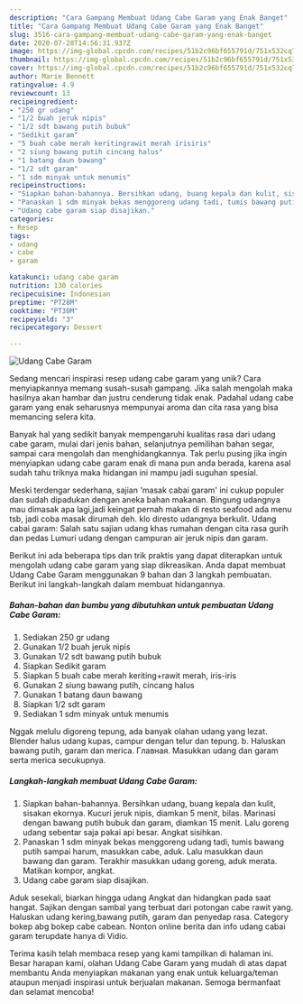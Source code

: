 ```yaml
---
description: "Cara Gampang Membuat Udang Cabe Garam yang Enak Banget"
title: "Cara Gampang Membuat Udang Cabe Garam yang Enak Banget"
slug: 3516-cara-gampang-membuat-udang-cabe-garam-yang-enak-banget
date: 2020-07-28T14:56:31.937Z
image: https://img-global.cpcdn.com/recipes/51b2c96bf655791d/751x532cq70/udang-cabe-garam-foto-resep-utama.jpg
thumbnail: https://img-global.cpcdn.com/recipes/51b2c96bf655791d/751x532cq70/udang-cabe-garam-foto-resep-utama.jpg
cover: https://img-global.cpcdn.com/recipes/51b2c96bf655791d/751x532cq70/udang-cabe-garam-foto-resep-utama.jpg
author: Marie Bennett
ratingvalue: 4.9
reviewcount: 13
recipeingredient:
- "250 gr udang"
- "1/2 buah jeruk nipis"
- "1/2 sdt bawang putih bubuk"
- "Sedikit garam"
- "5 buah cabe merah keritingrawit merah irisiris"
- "2 siung bawang putih cincang halus"
- "1 batang daun bawang"
- "1/2 sdt garam"
- "1 sdm minyak untuk menumis"
recipeinstructions:
- "Siapkan bahan-bahannya. Bersihkan udang, buang kepala dan kulit, sisakan ekornya. Kucuri jeruk nipis, diamkan 5 menit, bilas. Marinasi dengan bawang putih bubuk dan garam, diamkan 15 menit. Lalu goreng udang sebentar saja pakai api besar. Angkat sisihkan."
- "Panaskan 1 sdm minyak bekas menggoreng udang tadi, tumis bawang putih sampai harum, masukkan cabe, aduk. Lalu masukkan daun bawang dan garam. Terakhir masukkan udang goreng, aduk merata. Matikan kompor, angkat."
- "Udang cabe garam siap disajikan."
categories:
- Resep
tags:
- udang
- cabe
- garam

katakunci: udang cabe garam 
nutrition: 130 calories
recipecuisine: Indonesian
preptime: "PT28M"
cooktime: "PT30M"
recipeyield: "3"
recipecategory: Dessert

---
```



![Udang Cabe Garam](https://img-global.cpcdn.com/recipes/51b2c96bf655791d/751x532cq70/udang-cabe-garam-foto-resep-utama.jpg)

Sedang mencari inspirasi resep udang cabe garam yang unik? Cara menyiapkannya memang susah-susah gampang. Jika salah mengolah maka hasilnya akan hambar dan justru cenderung tidak enak. Padahal udang cabe garam yang enak seharusnya mempunyai aroma dan cita rasa yang bisa memancing selera kita.

Banyak hal yang sedikit banyak mempengaruhi kualitas rasa dari udang cabe garam, mulai dari jenis bahan, selanjutnya pemilihan bahan segar, sampai cara mengolah dan menghidangkannya. Tak perlu pusing jika ingin menyiapkan udang cabe garam enak di mana pun anda berada, karena asal sudah tahu triknya maka hidangan ini mampu jadi suguhan spesial.

Meski terdengar sederhana, sajian &#39;masak cabai garam&#39; ini cukup populer dan sudah dipadukan dengan aneka bahan makanan. Bingung udangnya mau dimasak apa lagi,jadi keingat pernah makan di resto seafood ada menu tsb, jadi coba masak dirumah deh. klo diresto udangnya berkulit. Udang cabai garam: Salah satu sajian udang khas rumahan dengan cita rasa gurih dan pedas Lumuri udang dengan campuran air jeruk nipis dan garam.


Berikut ini ada beberapa tips dan trik praktis yang dapat diterapkan untuk mengolah udang cabe garam yang siap dikreasikan. Anda dapat membuat Udang Cabe Garam menggunakan 9 bahan dan 3 langkah pembuatan. Berikut ini langkah-langkah dalam membuat hidangannya.

<!--inarticleads1-->

##### Bahan-bahan dan bumbu yang dibutuhkan untuk pembuatan Udang Cabe Garam:

1. Sediakan 250 gr udang
1. Gunakan 1/2 buah jeruk nipis
1. Gunakan 1/2 sdt bawang putih bubuk
1. Siapkan Sedikit garam
1. Siapkan 5 buah cabe merah keriting+rawit merah, iris-iris
1. Gunakan 2 siung bawang putih, cincang halus
1. Gunakan 1 batang daun bawang
1. Siapkan 1/2 sdt garam
1. Sediakan 1 sdm minyak untuk menumis


Nggak melulu digoreng tepung, ada banyak olahan udang yang lezat. Blender halus udang kupas, campur dengan telur dan tepung. b. Haluskan bawang putih, garam dan merica. Главная. Masukkan udang dan garam serta merica secukupnya. 

<!--inarticleads2-->

##### Langkah-langkah membuat Udang Cabe Garam:

1. Siapkan bahan-bahannya. Bersihkan udang, buang kepala dan kulit, sisakan ekornya. Kucuri jeruk nipis, diamkan 5 menit, bilas. Marinasi dengan bawang putih bubuk dan garam, diamkan 15 menit. Lalu goreng udang sebentar saja pakai api besar. Angkat sisihkan.
1. Panaskan 1 sdm minyak bekas menggoreng udang tadi, tumis bawang putih sampai harum, masukkan cabe, aduk. Lalu masukkan daun bawang dan garam. Terakhir masukkan udang goreng, aduk merata. Matikan kompor, angkat.
1. Udang cabe garam siap disajikan.


Aduk sesekali, biarkan hingga udang Angkat dan hidangkan pada saat hangat. Sajikan dengan sambal yang terbuat dari potongan cabe rawit yang. Haluskan udang kering,bawang putih, garam dan penyedap rasa. Category bokep abg bokep cabe cabean. Nonton online berita dan info udang cabai garam terupdate hanya di Vidio. 

Terima kasih telah membaca resep yang kami tampilkan di halaman ini. Besar harapan kami, olahan Udang Cabe Garam yang mudah di atas dapat membantu Anda menyiapkan makanan yang enak untuk keluarga/teman ataupun menjadi inspirasi untuk berjualan makanan. Semoga bermanfaat dan selamat mencoba!
